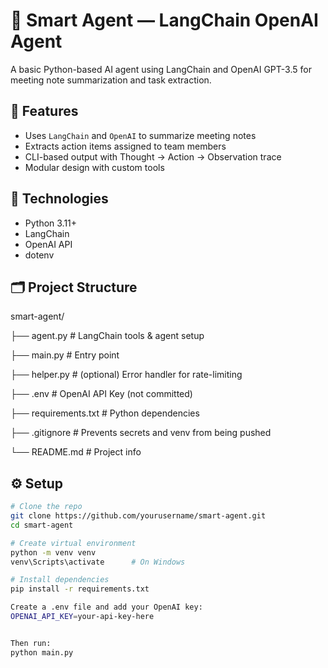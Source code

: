 # 🤖 Smart Agent — LangChain OpenAI Agent

A basic Python-based AI agent using LangChain and OpenAI GPT-3.5 for meeting note summarization and task extraction.

## 🚀 Features

- Uses `LangChain` and `OpenAI` to summarize meeting notes
- Extracts action items assigned to team members
- CLI-based output with Thought → Action → Observation trace
- Modular design with custom tools

## 🧠 Technologies

- Python 3.11+
- LangChain
- OpenAI API
- dotenv

## 🗂️ Project Structure

smart-agent/

├── agent.py # LangChain tools & agent setup

├── main.py # Entry point

├── helper.py # (optional) Error handler for rate-limiting

├── .env # OpenAI API Key (not committed)

├── requirements.txt # Python dependencies

├── .gitignore # Prevents secrets and venv from being pushed

└── README.md # Project info

## ⚙️ Setup

```bash
# Clone the repo
git clone https://github.com/yourusername/smart-agent.git
cd smart-agent

# Create virtual environment
python -m venv venv
venv\Scripts\activate      # On Windows

# Install dependencies
pip install -r requirements.txt

Create a .env file and add your OpenAI key:
OPENAI_API_KEY=your-api-key-here


Then run:
python main.py
```
